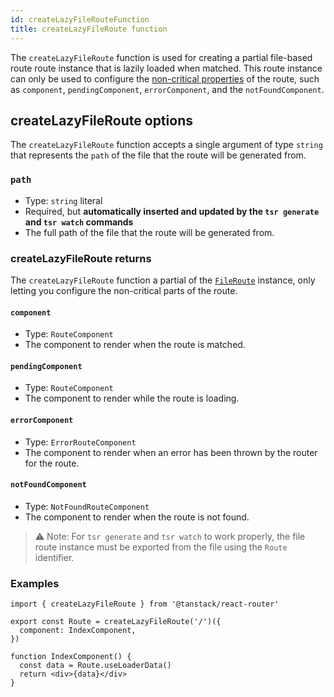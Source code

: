 ```yaml
---
id: createLazyFileRouteFunction
title: createLazyFileRoute function
---
```


The `createLazyFileRoute` function is used for creating a partial file-based route route instance that is lazily loaded when matched. This route instance can only be used to configure the [non-critical properties](./guide/code-splitting#how-does-tanstack-router-split-code) of the route, such as `component`, `pendingComponent`, `errorComponent`, and the `notFoundComponent`.

## createLazyFileRoute options

The `createLazyFileRoute` function accepts a single argument of type `string` that represents the `path` of the file that the route will be generated from.

### `path`

- Type: `string` literal
- Required, but **automatically inserted and updated by the `tsr generate` and `tsr watch` commands**
- The full path of the file that the route will be generated from.

### createLazyFileRoute returns

The `createLazyFileRoute` function a partial of the [`FileRoute`](./api/router/LazyFileRouteClass) instance, only letting you configure the non-critical parts of the route.

#### `component`

- Type: `RouteComponent`
- The component to render when the route is matched.

#### `pendingComponent`

- Type: `RouteComponent`
- The component to render while the route is loading.

#### `errorComponent`

- Type: `ErrorRouteComponent`
- The component to render when an error has been thrown by the router for the route.

#### `notFoundComponent`

- Type: `NotFoundRouteComponent`
- The component to render when the route is not found.

> ⚠️ Note: For `tsr generate` and `tsr watch` to work properly, the file route instance must be exported from the file using the `Route` identifier.

### Examples

```tsx
import { createLazyFileRoute } from '@tanstack/react-router'

export const Route = createLazyFileRoute('/')({
  component: IndexComponent,
})

function IndexComponent() {
  const data = Route.useLoaderData()
  return <div>{data}</div>
}
```
